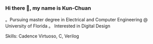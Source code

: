 ### Hi there 👋, my name is Kun-Chuan
。Pursuing master degree in Electrical and Computer Engineering @ University of Florida 
。 Interested in Digital Design

Skills:  Cadence Virtuoso, C, Verilog
